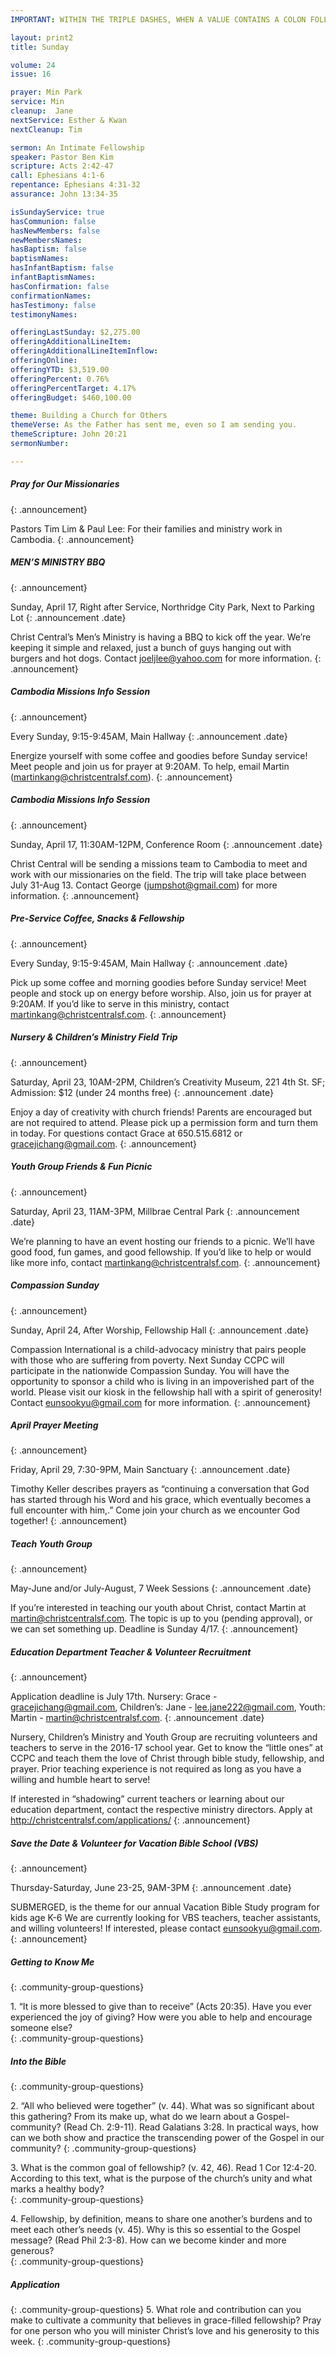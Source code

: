 ```yaml
---
IMPORTANT: WITHIN THE TRIPLE DASHES, WHEN A VALUE CONTAINS A COLON FOLLOWED BY A SPACE, YOU MUST USE &#58; INSTEAD OF THE COLON

layout: print2
title: Sunday

volume: 24
issue: 16

prayer: Min Park
service: Min
cleanup:  Jane
nextService: Esther & Kwan
nextCleanup: Tim

sermon: An Intimate Fellowship
speaker: Pastor Ben Kim
scripture: Acts 2:42-47
call: Ephesians 4:1-6 
repentance: Ephesians 4:31-32
assurance: John 13:34-35

isSundayService: true
hasCommunion: false
hasNewMembers: false
newMembersNames: 
hasBaptism: false
baptismNames:
hasInfantBaptism: false
infantBaptismNames:
hasConfirmation: false
confirmationNames:
hasTestimony: false
testimonyNames:

offeringLastSunday: $2,275.00 
offeringAdditionalLineItem:
offeringAdditionalLineItemInflow:
offeringOnline:
offeringYTD: $3,519.00
offeringPercent: 0.76%
offeringPercentTarget: 4.17%
offeringBudget: $460,100.00

theme: Building a Church for Others
themeVerse: As the Father has sent me, even so I am sending you.
themeScripture: John 20:21
sermonNumber:

---
```


##### Pray for Our Missionaries
{: .announcement}

Pastors Tim Lim & Paul Lee: For their families and ministry work in Cambodia.
{: .announcement}

##### MEN’S MINISTRY BBQ
{: .announcement}

Sunday, April 17, Right after Service, Northridge City Park, Next to Parking Lot
{: .announcement .date}

Christ Central’s Men’s Ministry is having a BBQ to kick off the year. We’re keeping it simple and relaxed, just a bunch of guys hanging out with burgers and hot dogs. Contact joeljlee@yahoo.com for more information.
{: .announcement}

##### Cambodia Missions Info Session
{: .announcement}

Every Sunday, 9:15-9:45AM, Main Hallway
{: .announcement .date}

Energize yourself with some coffee and goodies before Sunday service! Meet people and join us for prayer at 9:20AM. To help, email Martin (martinkang@christcentralsf.com).
{: .announcement}

##### Cambodia Missions Info Session 
{: .announcement}

Sunday, April 17, 11:30AM-12PM, Conference Room
{: .announcement .date}

Christ Central will be sending a missions team to Cambodia to meet and work with our missionaries on the field. The trip will take place between July 31-Aug 13. Contact George (jumpshot@gmail.com) for more information. 
{: .announcement}

##### Pre-Service Coffee, Snacks & Fellowship
{: .announcement}

Every Sunday, 9:15-9:45AM, Main Hallway
{: .announcement .date}

Pick up some coffee and morning goodies before Sunday service! Meet people and stock up on energy before worship. Also, join us for prayer at 9:20AM. If you’d like to serve in this ministry, contact martinkang@christcentralsf.com.
{: .announcement}

##### Nursery & Children’s Ministry Field Trip
{: .announcement}

Saturday, April 23, 10AM-2PM, Children’s Creativity Museum, 221 4th St. SF; Admission: $12 (under 24 months free)
{: .announcement .date}

Enjoy a day of creativity with church friends! Parents are encouraged but are not required to attend. Please pick up a permission form and turn them in today. For questions contact Grace at 650.515.6812 or gracejichang@gmail.com.
{: .announcement}

##### Youth Group Friends & Fun Picnic 
{: .announcement}

Saturday, April 23, 11AM-3PM, Millbrae Central Park
{: .announcement .date}

We’re planning to have an event hosting our friends to a picnic. We’ll have good food, fun games, and good fellowship. If you’d like to help or would like more info, contact martinkang@christcentralsf.com.
{: .announcement}

##### Compassion Sunday
{: .announcement}

Sunday, April 24, After Worship, Fellowship Hall
{: .announcement .date}

Compassion International is a child-advocacy ministry that pairs  people with those who are suffering from poverty. Next Sunday CCPC will participate in the nationwide Compassion Sunday. You will have the opportunity to sponsor a child who is living in an impoverished part of the world.  Please visit our kiosk in the fellowship hall with a spirit of generosity! Contact eunsookyu@gmail.com for more information. 
{: .announcement}

##### April Prayer Meeting
{: .announcement}

Friday, April 29, 7:30-9PM, Main Sanctuary 
{: .announcement .date}

Timothy Keller describes prayers as “continuing a conversation that God has started through his Word and his grace, which eventually becomes a full encounter with him,.” Come join your church as we encounter God together!
{: .announcement} 

##### Teach Youth Group
{: .announcement}

May-June and/or July-August, 7 Week Sessions
{: .announcement .date}

If you’re interested in teaching our youth about Christ, contact Martin at martin@christcentralsf.com. The topic is up to you (pending approval), or we can set something up. Deadline is Sunday 4/17.
{: .announcement} 

##### Education Department Teacher & Volunteer Recruitment
{: .announcement}

Application deadline is July 17th. Nursery: Grace - gracejichang@gmail.com, Children’s: Jane - lee.jane222@gmail.com, Youth: Martin - martin@christcentralsf.com.
{: .announcement .date}

Nursery, Children’s Ministry and Youth Group are recruiting volunteers and teachers to serve in the 2016-17 school year. Get to know the “little ones” at CCPC and teach them the love of Christ through bible study, fellowship, and prayer. Prior teaching experience is not required as long as you have a willing and humble heart to serve!  

If interested in “shadowing” current teachers or learning about our education department, contact the respective ministry directors. Apply at http://christcentralsf.com/applications/ 
{: .announcement} 

##### Save the Date & Volunteer for Vacation Bible School (VBS)
{: .announcement}

Thursday-Saturday, June 23-25, 9AM-3PM
{: .announcement .date}

SUBMERGED, is the theme for our annual Vacation Bible Study program for kids age K-6  We are currently looking for VBS teachers, teacher assistants, and willing volunteers!  If interested, please contact eunsookyu@gmail.com. 
{: .announcement} 

##### Getting to Know Me
{: .community-group-questions}

1\.  “It is more blessed to give than to receive” (Acts 20:35).  Have you ever experienced the joy of giving?  How were you able to help and encourage someone else?  
{: .community-group-questions}

##### Into the Bible
{: .community-group-questions}

2\. “All who believed were together” (v. 44).  What was so significant about this gathering? From its make up, what do we learn about a Gospel-community? (Read Ch. 2:9-11).  Read Galatians 3:28.  In practical ways, how can we both show and practice the transcending power of the Gospel in our community? 
{: .community-group-questions}

3\. What is the common goal of fellowship? (v. 42, 46).  Read 1 Cor 12:4-20. According to this text, what is the purpose of the church’s unity and what marks a healthy body?  
{: .community-group-questions}

4\.  Fellowship, by definition, means to share one another’s burdens and to meet each other’s needs (v. 45).  Why is this so essential to the Gospel message? (Read Phil 2:3-8).  How can we become kinder and more generous?  
{: .community-group-questions}


##### Application
{: .community-group-questions}
5\.  What role and contribution can you make to cultivate a community that believes in grace-filled fellowship?  Pray for one person who you will minister Christ’s love and his generosity to this week. 
{: .community-group-questions}
